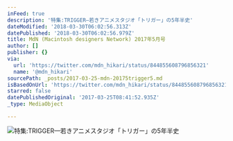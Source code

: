 ```yaml
---
inFeed: true
description: '特集:TRIGGER—若きアニメスタジオ「トリガー」の5年半史'
dateModified: '2018-03-30T06:02:56.313Z'
datePublished: '2018-03-30T06:02:56.979Z'
title: MdN (Macintosh designers Network) 2017年5月号
author: []
publisher: {}
via:
  url: 'https://twitter.com/mdn_hikari/status/844855608796856321'
  name: '@mdn_hikari'
sourcePath: _posts/2017-03-25-mdn-20175trigger5.md
isBasedOnUrl: 'https://twitter.com/mdn_hikari/status/844855608796856321'
starred: false
datePublishedOriginal: '2017-03-25T08:41:52.935Z'
_type: MediaObject

---
```

![特集:TRIGGER—若きアニメスタジオ「トリガー」の5年半史](https://the-grid-user-content.s3-us-west-2.amazonaws.com/dba0413d-84fd-44f2-aaed-094cc4407105.jpg)